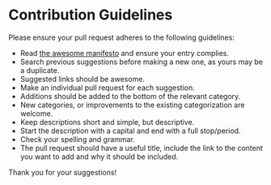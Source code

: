 # Contribution Guidelines

Please ensure your pull request adheres to the following guidelines:

- Read [the awesome manifesto](https://github.com/sindresorhus/awesome/blob/master/awesome.md) and ensure your entry complies.
- Search previous suggestions before making a new one, as yours may be a duplicate.
- Suggested links should be awesome.
- Make an individual pull request for each suggestion.
- Additions should be added to the bottom of the relevant category.
- New categories, or improvements to the existing categorization are welcome.
- Keep descriptions short and simple, but descriptive.
- Start the description with a capital and end with a full stop/period.
- Check your spelling and grammar.
- The pull request should have a useful title, include the link to the content you want to add and why it should be included.

Thank you for your suggestions!
